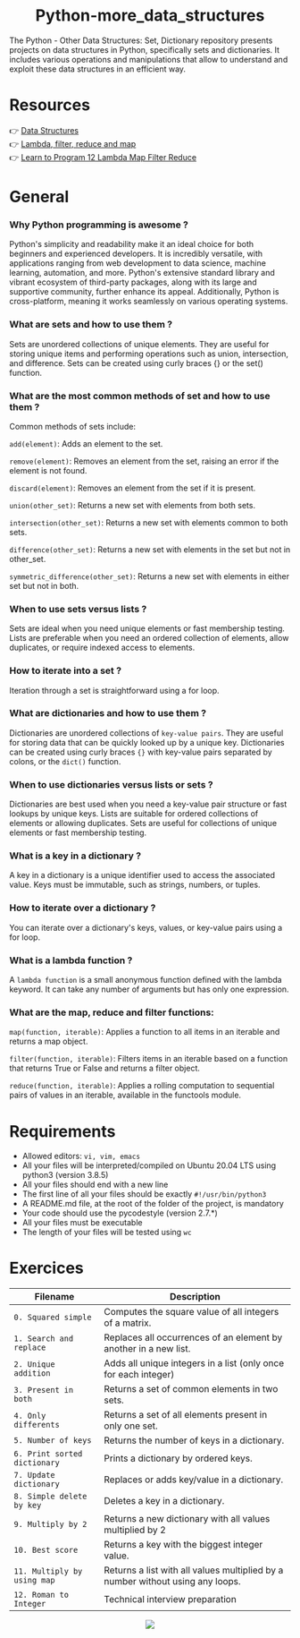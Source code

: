 <div align= "center">
  <h1>Python-more_data_structures</h1>
</div>

The Python - Other Data Structures: Set, Dictionary repository presents projects on data structures in Python, specifically sets and dictionaries. It includes various operations and manipulations that allow to understand and exploit these data structures in an efficient way.

# Resources

👉 [Data Structures](https://docs.python.org/3/tutorial/datastructures.html)  
👉 [Lambda, filter, reduce and map](https://python-course.eu/advanced-python/lambda-filter-reduce-map.php)  
👉 [Learn to Program 12 Lambda Map Filter Reduce](https://www.youtube.com/watch?v=1GAC6KQUPeg)

# General 

### Why Python programming is awesome ?  
Python's simplicity and readability make it an ideal choice for both beginners and experienced developers. It is incredibly versatile, with applications ranging from web development to data science, machine learning, automation, and more. Python's extensive standard library and vibrant ecosystem of third-party packages, along with its large and supportive community, further enhance its appeal. Additionally, Python is cross-platform, meaning it works seamlessly on various operating systems.

###  What are sets and how to use them ?
Sets are unordered collections of unique elements. They are useful for storing unique items and performing operations such as union, intersection, and difference. Sets can be created using curly braces {} or the set() function.

### What are the most common methods of set and how to use them ? 
Common methods of sets include:

```add(element)```: Adds an element to the set.

```remove(element)```: Removes an element from the set, raising an error if the element is not found.

```discard(element)```: Removes an element from the set if it is present.

```union(other_set)```: Returns a new set with elements from both sets.

```intersection(other_set)```: Returns a new set with elements common to both sets.

```difference(other_set)```: Returns a new set with elements in the set but not in other_set.

```symmetric_difference(other_set)```: Returns a new set with elements in either set but not in both.

### When to use sets versus lists ?
Sets are ideal when you need unique elements or fast membership testing. Lists are preferable when you need an ordered collection of elements, allow duplicates, or require indexed access to elements.

### How to iterate into a set ?
Iteration through a set is straightforward using a for loop.

### What are dictionaries and how to use them ?
Dictionaries are unordered collections of ```key-value pairs```. They are useful for storing data that can be quickly looked up by a unique key. Dictionaries can be created using curly braces ```{}``` with key-value pairs separated by colons, or the ```dict()``` function.

### When to use dictionaries versus lists or sets ? 
Dictionaries are best used when you need a key-value pair structure or fast lookups by unique keys. Lists are suitable for ordered collections of elements or allowing duplicates. Sets are useful for collections of unique elements or fast membership testing.

### What is a key in a dictionary ?
A key in a dictionary is a unique identifier used to access the associated value. Keys must be immutable, such as strings, numbers, or tuples.

### How to iterate over a dictionary ?
You can iterate over a dictionary's keys, values, or key-value pairs using a for loop.

### What is a lambda function ?
A ```lambda function``` is a small anonymous function defined with the lambda keyword. It can take any number of arguments but has only one expression.

### What are the map, reduce and filter functions:

```map(function, iterable)```: Applies a function to all items in an iterable and returns a map object.

```filter(function, iterable)```: Filters items in an iterable based on a function that returns True or False and returns a filter object.

```reduce(function, iterable)```: Applies a rolling computation to sequential pairs of values in an iterable, available in the functools module.

# Requirements

- Allowed editors: ```vi, vim, emacs```  
- All your files will be interpreted/compiled on Ubuntu 20.04 LTS using python3 (version 3.8.5)  
- All your files should end with a new line  
- The first line of all your files should be exactly ```#!/usr/bin/python3```  
- A README.md file, at the root of the folder of the project, is mandatory  
- Your code should use the pycodestyle (version 2.7.*)  
- All your files must be executable  
- The length of your files will be tested using ```wc```  

# Exercices

| Filename | Description |
| -------- | ----------- |
| `0. Squared simple` | Computes the square value of all integers of a matrix. |
| `1. Search and replace` | Replaces all occurrences of an element by another in a new list. |
| `2. Unique addition` | Adds all unique integers in a list (only once for each integer) |
| `3. Present in both` | Returns a set of common elements in two sets. |
| `4. Only differents` | Returns a set of all elements present in only one set. |
| `5. Number of keys` | Returns the number of keys in a dictionary. |
| `6. Print sorted dictionary` | Prints a dictionary by ordered keys. |
| `7. Update dictionary` | Replaces or adds key/value in a dictionary. |
| `8. Simple delete by key` | Deletes a key in a dictionary. |
| `9. Multiply by 2` | Returns a new dictionary with all values multiplied by 2 |
| `10. Best score` | Returns a key with the biggest integer value. |
| `11. Multiply by using map` | Returns a list with all values multiplied by a number without using any loops. |
| `12. Roman to Integer` | Technical interview preparation |

<p align="center">
  <img src="https://i.imgur.com/J1oVLId.jpeg" name="logo Holberton"/>
</p>
